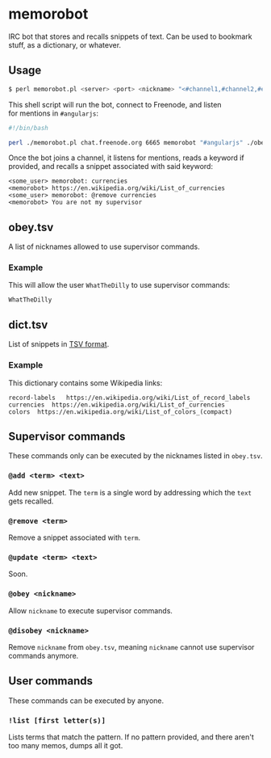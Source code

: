 # memorobot

IRC bot that stores and recalls snippets of text. Can be used to bookmark stuff, as a dictionary, or whatever.

## Usage

```bash
$ perl memorobot.pl <server> <port> <nickname> "<#channel1,#channel2,#etc>" [./path/to/obey.tsv] [./path/to/dict.tsv]
```

This shell script will run the bot, connect to Freenode, and listen for mentions in `#angularjs`: 

```bash
#!/bin/bash

perl ./memorobot.pl chat.freenode.org 6665 memorobot "#angularjs" ./obey.tsv ./dict.tsv
```

Once the bot joins a channel, it listens for mentions, reads a keyword if provided, and recalls a snippet associated with said keyword:

```
<some_user> memorobot: currencies
<memorobot> https://en.wikipedia.org/wiki/List_of_currencies
<some_user> memorobot: @remove currencies
<memorobot> You are not my supervisor
```

## obey.tsv

A list of nicknames allowed to use supervisor commands.

### Example

This will allow the user `WhatTheDilly` to use supervisor commands:

```tsv
WhatTheDilly
```

## dict.tsv

List of snippets in [TSV format](https://en.wikipedia.org/wiki/Tab-separated_values).

### Example

This dictionary contains some Wikipedia links:

```tsv
record-labels	https://en.wikipedia.org/wiki/List_of_record_labels
currencies	https://en.wikipedia.org/wiki/List_of_currencies
colors	https://en.wikipedia.org/wiki/List_of_colors_(compact)
```

## Supervisor commands

These commands only can be executed by the nicknames listed in `obey.tsv`.

### `@add <term> <text>`

Add new snippet. The `term` is a single word by addressing which the `text` gets recalled.

### `@remove <term>`

Remove a snippet associated with `term`.

### `@update <term> <text>`

Soon.

### `@obey <nickname>`

Allow `nickname` to execute supervisor commands.

### `@disobey <nickname>`

Remove `nickname` from `obey.tsv`, meaning `nickname` cannot use supervisor commands anymore.

## User commands

These commands can be executed by anyone.

### `!list [first letter(s)]`

Lists terms that match the pattern. If no pattern provided, and there aren't too many memos, dumps all it got.
